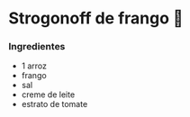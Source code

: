 # Strogonoff de frango :chicken:



### Ingredientes

- 1 arroz
- frango
- sal
- creme de leite
- estrato de tomate



